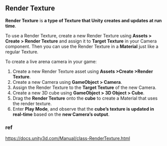 ## Render Texture
**Render Texture** is **a type of Texture that Unity creates and updates at run time**. 

To use a Render Texture, create a new Render Texture using **Assets > Create > Render Texture** and assign it to **Target Texture** in your Camera
 component. Then you can use the Render Texture in a **Material** just like a regular Texture.


To create a live arena camera in your game:

1.  Create a new Render Texture asset using **Assets >Create >Render Texture**.
2.  Create a new Camera using **GameObject > Camera**.
3.  Assign the Render Texture to the **Target Texture** of the new Camera.
4.  Create a new 3D cube using **GameObject > 3D Object > Cube**.
5.  Drag the **Render Texture** onto the **cube** to create a Material that uses the render texture.
6.  Enter **Play Mode**, and observe that the **cube’s texture is updated in real-time** based on the **new Camera’s output**.

### ref
https://docs.unity3d.com/Manual/class-RenderTexture.html
